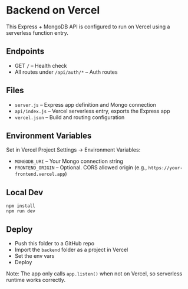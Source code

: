 # Backend on Vercel

This Express + MongoDB API is configured to run on Vercel using a serverless function entry.

## Endpoints
- GET `/` – Health check
- All routes under `/api/auth/*` – Auth routes

## Files
- `server.js` – Express app definition and Mongo connection
- `api/index.js` – Vercel serverless entry, exports the Express app
- `vercel.json` – Build and routing configuration

## Environment Variables
Set in Vercel Project Settings → Environment Variables:
- `MONGODB_URI` – Your Mongo connection string
- `FRONTEND_ORIGIN` – Optional. CORS allowed origin (e.g., `https://your-frontend.vercel.app`)

## Local Dev
```
npm install
npm run dev
```

## Deploy
- Push this folder to a GitHub repo
- Import the `backend` folder as a project in Vercel
- Set the env vars
- Deploy

Note: The app only calls `app.listen()` when not on Vercel, so serverless runtime works correctly.
